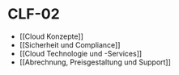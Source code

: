 # CLF-02

- [[Cloud Konzepte]]
- [[Sicherheit und Compliance]]
- [[Cloud Technologie und -Services]]
- [[Abrechnung, Preisgestaltung und Support]]


